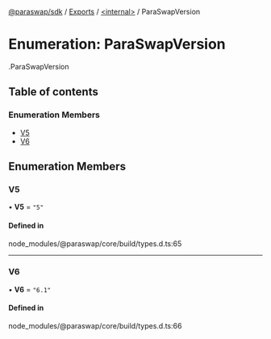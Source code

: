 [@paraswap/sdk](../README.md) / [Exports](../modules.md) / [<internal\>](../modules/internal_.md) / ParaSwapVersion

# Enumeration: ParaSwapVersion

[<internal>](../modules/internal_.md).ParaSwapVersion

## Table of contents

### Enumeration Members

- [V5](internal_.ParaSwapVersion.md#v5)
- [V6](internal_.ParaSwapVersion.md#v6)

## Enumeration Members

### V5

• **V5** = ``"5"``

#### Defined in

node_modules/@paraswap/core/build/types.d.ts:65

___

### V6

• **V6** = ``"6.1"``

#### Defined in

node_modules/@paraswap/core/build/types.d.ts:66
